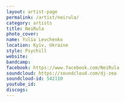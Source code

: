 ```yaml
---
layout: artist-page
permalink: /artist/neirula/
category: artists
title: NeiRula
photo_cover: 
name: Yulia Levchenko
location: Kyiv, Ukraine
style: Psychill
website: 
bandcamp: 
facebook: https://www.facebook.com/NeiRula
soundcloud: https://soundcloud.com/dj-zea
soundcloud-id: 542110
youtube_id: 
discogs: 
---
```

